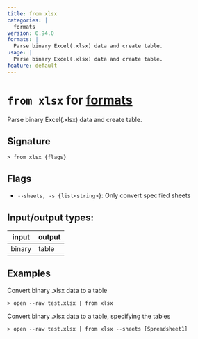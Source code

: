 ```yaml
---
title: from xlsx
categories: |
  formats
version: 0.94.0
formats: |
  Parse binary Excel(.xlsx) data and create table.
usage: |
  Parse binary Excel(.xlsx) data and create table.
feature: default
---
```

<!-- This file is automatically generated. Please edit the command in https://github.com/nushell/nushell instead. -->

# `from xlsx` for [formats](/commands/categories/formats.md)

<div class='command-title'>Parse binary Excel(.xlsx) data and create table.</div>

## Signature

```> from xlsx {flags} ```

## Flags

 -  `--sheets, -s {list<string>}`: Only convert specified sheets


## Input/output types:

| input  | output |
| ------ | ------ |
| binary | table  |

## Examples

Convert binary .xlsx data to a table
```nu
> open --raw test.xlsx | from xlsx

```

Convert binary .xlsx data to a table, specifying the tables
```nu
> open --raw test.xlsx | from xlsx --sheets [Spreadsheet1]

```
